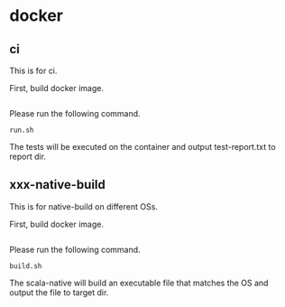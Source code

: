 # docker

## ci
This is for ci.

First, build docker image.
```

```

Please run the following command.
```
run.sh
```
The tests will be executed on the container and output test-report.txt to report dir.


## xxx-native-build
This is for native-build on different OSs.

First, build docker image.
```

```

Please run the following command.
```
build.sh
```
The scala-native will build an executable file that matches the OS and output the file to target dir.
